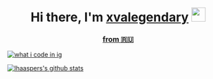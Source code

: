 <h1 align="center">Hi there, I'm <a href="https://vk.com/xvalegendary" target="_blank">xvalegendary</a> 
<img src="https://github.com/blackcater/blackcater/raw/main/images/Hi.gif" height="32"/></h1>
<h3 style="text-decoration:underline;" align="center">from 🇷🇺</h3>


[![what i code in ig](https://github-readme-stats.vercel.app/api/top-langs/?username=xvalegendary&theme=dracula&show_icons=true)](https://https://github.com/xvalegendary/xvalegendary)

[![lhaaspers's github stats](https://github-readme-stats.vercel.app/api?username=xvalegendary&show_icons=true&theme=dracula)](https://https://github.com/xvalegendary/xvalegendary)
